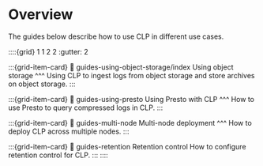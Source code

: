 # Overview

The guides below describe how to use CLP in different use cases.

::::{grid} 1 1 2 2
:gutter: 2

:::{grid-item-card}
:link: guides-using-object-storage/index
Using object storage
^^^
Using CLP to ingest logs from object storage and store archives on object storage.
:::

:::{grid-item-card}
:link: guides-using-presto
Using Presto with CLP
^^^
How to use Presto to query compressed logs in CLP.
:::

:::{grid-item-card}
:link: guides-multi-node
Multi-node deployment
^^^
How to deploy CLP across multiple nodes.
:::

:::{grid-item-card}
:link: guides-retention
Retention control
How to configure retention control for CLP.
:::
::::
